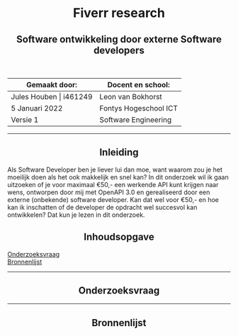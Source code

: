 

<h1 align="center">Fiverr research</h1>
<h2 align="center">Software ontwikkeling door externe Software developers</h2>
<br>

<div align="center">
    <img src="">
</div>

<div align="center">

| Gemaakt door:           | Docent en school:     |
|-------------------------|-----------------------|
| Jules Houben \| i461249 | Leon van Bokhorst     |
| 5 Januari 2022          | Fontys Hogeschool ICT |
| Versie 1                | Software Engineering  |

</div>

<hr>

<h2 align="center">Inleiding</h2>

Als Software Developer ben je liever lui dan moe, want waarom zou je het moeilijk doen als het ook makkelijk en snel kan? In dit onderzoek wil ik gaan uitzoeken of je voor maximaal €50,- een werkende API kunt krijgen naar wens, ontworpen door mij met OpenAPI 3.0 en gerealiseerd door een externe (onbekende) software developer. Kan dat wel voor €50,- en hoe kan ik inschatten of de developer de opdracht wel succesvol kan ontwikkelen? Dat kun je lezen in dit onderzoek.

<h2 align="center">Inhoudsopgave</h2>

<a href="#onderzoeksvraag">Onderzoeksvraag</a><br>
<a href="#bron">Bronnenlijst</a>

<hr>

<h2 align="center" id="onderzoeksvraag">Onderzoeksvraag</h2>

<hr>

<h2 align="center" id="bron">Bronnenlijst</h2>